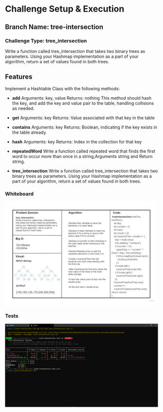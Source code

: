 # Challenge Setup & Execution
## Branch Name: tree-intersection

### Challenge Type: tree_intersection

Write a function called tree_intersection that takes two binary trees as parameters.
Using your Hashmap implementation as a part of your algorithm, return a set of values found in both trees.

## Features
Implement a Hashtable Class with the following methods:

- **add**
Arguments: key, value
Returns: nothing
This method should hash the key, and add the key and value pair to the table, handling collisions as needed.
- **get**
Arguments: key
Returns: Value associated with that key in the table

- **contains**
Arguments: key
Returns: Boolean, indicating if the key exists in the table already.

- **hash**
Arguments: key
Returns: Index in the collection for that key

- **repeatedWord**
Write a function called repeated word that finds the first word to occur more than once in a string,Arguments string and Return string.

- **tree_intersection**
Write a function called tree_intersection that takes two binary trees as parameters.
Using your Hashmap implementation as a part of your algorithm, return a set of values found in both trees.

### Whiteboard

![](Challenge32.jpg)

### Tests
![](CC32PassedTests.PNG)